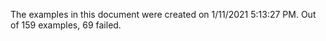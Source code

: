 
The examples in this document were created on 1/11/2021 5:13:27 PM. 
Out of 159 examples,
69 failed.

